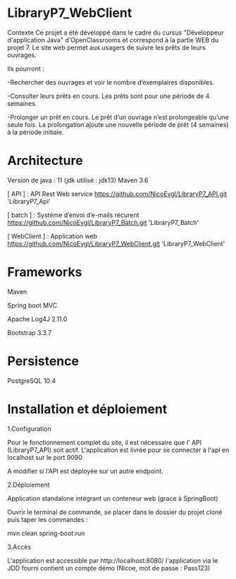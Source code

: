 # LibraryP7_WebClient

Contexte
Ce projet a été développé dans le cadre du cursus "Développeur d'application Java" d'OpenClassrooms et correspond à la partie WEB du projet 7. Le site web permet aux usagers de suivre les prêts de leurs ouvrages. 

Ils pourront :

-Rechercher des ouvrages et voir le nombre d’exemplaires disponibles.

-Consulter leurs prêts en cours. Les prêts sont pour une période de 4 semaines.

-Prolonger un prêt en cours. Le prêt d’un ouvrage n’est prolongeable qu’une seule fois. La prolongation ajoute une nouvelle période de prêt (4 semaines) à la période initiale.

# Architecture

Version de java : 11 (jdk utilisé : jdk13) 
Maven 3.6 

[ API ] : API Rest Web service https://github.com/NicoEvgl/LibraryP7_API.git      'LibraryP7_Api'

[ batch ] : Système d’envoi d’e-mails récurent https://github.com/NicoEvgl/LibraryP7_Batch.git      'LibraryP7_Batch'

[ WebClient ] : Application web https://github.com/NicoEvgl/LibraryP7_WebClient.git      'LibraryP7_WebClient'

# Frameworks

Maven

Spring boot MVC

Apache Log4J 2.11.0

Bootstrap 3.3.7

# Persistence

PostgreSQL 10.4

# Installation et déploiement

1.Configuration

Pour le fonctionnement complet du site, il est nécessaire que l' API (LibraryP7_API) soit actif. L'application est livrée pour se connecter à l'api en localhost sur le port 9090 

A modifier si l'API est déployée sur un autre endpoint.

2.Déploiement

Application standalone intégrant un conteneur web (grace à SpringBoot)

Ouvrir le terminal de commande, se placer dans le dossier du projet cloné puis taper les commandes :

mvn clean spring-boot:run

3.Accès

L'application est accessible par http://localhost:8080/ l'application via le JDD fourni contient un compte démo (Nicoe, mot de passe : Pass123)
